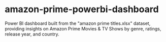 # amazon-prime-powerbi-dashboard
Power BI dashboard built from the "amazon prime titles.xlsx" dataset, providing insights on Amazon Prime Movies &amp; TV Shows by genre, ratings, release year, and country.
